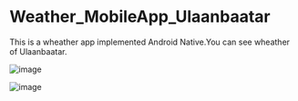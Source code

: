 # Weather_MobileApp_Ulaanbaatar

This is a wheather app implemented Android Native.You can see wheather of Ulaanbaatar.


![image](https://user-images.githubusercontent.com/96421992/230897926-8a4f5d02-0c5f-4acc-a3ee-61d19fcd9d55.png)

![image](https://user-images.githubusercontent.com/96421992/230897965-edc95820-e232-4e42-9fce-6fdbbf3fbeeb.png)

